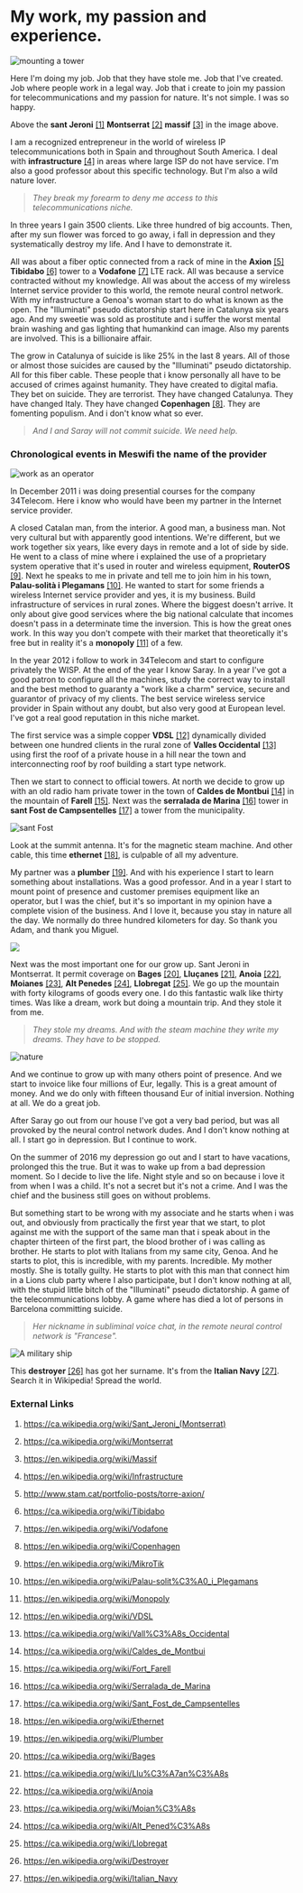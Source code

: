 # My work, my passion and experience.

![mounting a tower](../Images/35400228_456852041423980_6215908955487469568_o.jpg)

Here I'm doing my job. Job that they have stole me. Job that I've created. Job where people work in a legal way. Job that i create to join my passion for telecommunications and my passion for nature. It's not simple. I was so happy.

Above the **sant Jeroni** [[1]](https://ca.wikipedia.org/wiki/Sant_Jeroni_(Montserrat)) **Montserrat** [[2]](https://ca.wikipedia.org/wiki/Montserrat) **massif** [[3]](https://en.wikipedia.org/wiki/Massif) in the image above. 

I am a recognized entrepreneur in the world of wireless IP telecommunications both in Spain and throughout South America. I deal with **infrastructure** [[4]](https://en.wikipedia.org/wiki/Infrastructure) in areas where large ISP do not have service. I'm also a good professor about this specific technology. But I'm also a wild nature lover. 

> *They break my forearm to deny me access to this telecommunications niche.* 

In three years I gain 3500 clients. Like three hundred of big accounts. Then, after my sun flower was forced to go away, i fall in depression and they systematically destroy my life. And I have to demonstrate it. 

All was about a fiber optic connected from a rack of mine in the **Axion** [[5]](http://www.stam.cat/portfolio-posts/torre-axion/) **Tibidabo** [[6]](https://ca.wikipedia.org/wiki/Tibidabo) tower to a **Vodafone** [[7]](https://en.wikipedia.org/wiki/Vodafone) LTE rack. All was because a service contracted without my knowledge. All was about the access of my wireless Internet service provider to this world, the remote neural control network. With my infrastructure a Genoa's woman start to do what is known as the open. The "Illuminati" pseudo dictatorship start here in Catalunya six years ago. And my sweetie was sold as prostitute and i suffer the worst mental brain washing and gas lighting that humankind can image. Also my parents are involved. This is a billionaire affair. 

The grow in Catalunya of suicide is like 25% in the last 8 years. All of those or almost those suicides are caused by the "Illuminati" pseudo dictatorship. All for this fiber cable. These people that i know personally all have to be accused of crimes against humanity. They have created to digital mafia. They bet on suicide. They are terrorist. They have changed Catalunya. They have changed Italy. They have changed **Copenhagen** [[8]](https://en.wikipedia.org/wiki/Copenhagen). They are fomenting populism. And i don't know what so ever.

> *And I and Saray will not commit suicide. We need help.* 

### Chronological events in Meswifi the name of the provider

![work as an operator](../Images/20130723_135016.jpg)

In December 2011 i was doing presential courses for the company 34Telecom. Here i know who would have been my partner in the Internet service provider. 

A closed Catalan man, from the interior. A good man, a business man. Not very cultural but with apparently good intentions. We're different, but we work together six years, like every days in remote and a lot of side by side. He went to a class of mine where i explained the use of a proprietary system operative that it's used in router and wireless equipment, **RouterOS** [[9]](https://en.wikipedia.org/wiki/MikroTik). Next he speaks to me in private and tell me to join him in his town, **Palau-solità i Plegamans** [[10]](https://en.wikipedia.org/wiki/Palau-solit%C3%A0_i_Plegamans). He wanted to start for some friends a wireless Internet service provider and yes, it is my business. Build infrastructure of services in rural zones. Where the biggest doesn't arrive. It only about give good services where the big national calculate that incomes doesn't pass in a determinate time the inversion. This is how the great ones work. In this way you don't compete with their market that theoretically it's free but in reality it's a **monopoly** [[11]](https://en.wikipedia.org/wiki/Monopoly) of a few. 

In the year 2012 i follow to work in 34Telecom and start to configure privately the WISP. At the end of the year I know Saray. In a year I've got a good patron to configure all the machines, study the correct way to install and the best method to guaranty a "work like a charm" service, secure and guarantor of privacy of my clients. The best service wireless service provider in Spain without any doubt, but also very good at European level. I've got a real good reputation in this niche market.

The first service was a simple copper **VDSL** [[12]](https://en.wikipedia.org/wiki/VDSL) dynamically divided between one hundred clients in the rural zone of **Valles Occidental** [[13]](https://ca.wikipedia.org/wiki/Vall%C3%A8s_Occidental) using first the roof of a private house in a hill near the town and interconnecting roof by roof building a start type network.

Then we start to connect to official towers. At north we decide to grow up with an old radio ham private tower in the town of **Caldes de Montbui** [[14]](https://ca.wikipedia.org/wiki/Caldes_de_Montbui) in the mountain of **Farell** [[15]](https://ca.wikipedia.org/wiki/Fort_Farell). Next was the **serralada de Marina** [[16]](https://ca.wikipedia.org/wiki/Serralada_de_Marina) tower in **sant Fost de Campsentelles** [[17]](https://ca.wikipedia.org/wiki/Sant_Fost_de_Campsentelles) a tower from the municipality.

![sant Fost](../Images/1367578604315.jpg)

Look at the summit antenna. It's for the magnetic steam machine. And other cable, this time **ethernet** [[18]](https://en.wikipedia.org/wiki/Ethernet), is culpable of all my adventure.

My partner was a **plumber** [[19]](https://en.wikipedia.org/wiki/Plumber). And with his experience I start to learn something about installations. Was a good professor. And in a year I start to mount point of presence and customer premises equipment like an operator, but I was the chief, but it's so important in my opinion have a complete vision of the business. And I love it, because you stay in nature all the day. We normally do three hundred kilometers for day. So thank you Adam, and thank you Miguel. 

![](../Images/20140313_162109.jpg)

Next was the most important one for our grow up. Sant Jeroni in Montserrat. It permit coverage on **Bages** [[20]](https://ca.wikipedia.org/wiki/Bages), **Lluçanes** [[21]](https://ca.wikipedia.org/wiki/Llu%C3%A7an%C3%A8s), **Anoia** [[22]](https://ca.wikipedia.org/wiki/Anoia), **Moianes** [[23]](https://ca.wikipedia.org/wiki/Moian%C3%A8s), **Alt Penedes** [[24]](https://ca.wikipedia.org/wiki/Alt_Pened%C3%A8s), **Llobregat** [[25]](https://ca.wikipedia.org/wiki/Llobregat). We go up the mountain with forty kilograms of goods every one. I do this fantastic walk like thirty times. Was like a dream, work but doing a mountain trip. And they stole it from me. 

> *They stole my dreams. And with the steam machine they write my dreams. They have to be stopped.* 

![nature](../Images/11659220_10207247886218020_6564094909592538389_n.jpg)

And we continue to grow up with many others point of presence. And we start to invoice like four millions of Eur, legally. This is a great amount of money. And we do only with fifteen thousand Eur of initial inversion. Nothing at all. We do a great job.

After Saray go out from our house I've got a very bad period, but was all provoked by the neural control network dudes. And I don't know nothing at all. I start go in depression. But I continue to work. 

On the summer of 2016 my depression go out and I start to have vacations, prolonged this the true. But it was to wake up from a bad depression moment. So I decide to live the life. Night style and so on because i love it from when I was a child. It's not a secret but it's not a crime. And I was the chief and the business still goes on without problems.

But something start to be wrong with my associate and he starts when i was out, and obviously from practically the first year that we start, to plot against me with the support of the same man that i speak about in the chapter thirteen of the first part, the blood brother of i was calling as brother. He starts to plot with Italians from my same city, Genoa. And he starts to plot, this is incredible, with my parents. Incredible. My mother mostly. She is totally guilty. He starts to plot with this man that connect him in a Lions club party where I also participate, but I don't know nothing at all, with the stupid little bitch of the "Illuminati" pseudo dictatorship. A game of the telecommunications lobby. A game where has died a lot of persons in Barcelona committing suicide. 

> *Her nickname in subliminal voice chat, in the remote neural control network is "Francese".*

![A military ship](../Images/MM_Luigi_Durand_de_la_Penne_D560.jpg)

This **destroyer** [[26]](https://en.wikipedia.org/wiki/Destroyer) has got her surname. It's from the **Italian Navy** [[27]](https://en.wikipedia.org/wiki/Italian_Navy). Search it in Wikipedia! Spread the world.

### External Links

1. https://ca.wikipedia.org/wiki/Sant_Jeroni_(Montserrat)

2. https://ca.wikipedia.org/wiki/Montserrat

3. https://en.wikipedia.org/wiki/Massif

4. https://en.wikipedia.org/wiki/Infrastructure

5. http://www.stam.cat/portfolio-posts/torre-axion/

6. https://ca.wikipedia.org/wiki/Tibidabo

7. https://en.wikipedia.org/wiki/Vodafone

8. https://en.wikipedia.org/wiki/Copenhagen

9. https://en.wikipedia.org/wiki/MikroTik

10. https://en.wikipedia.org/wiki/Palau-solit%C3%A0_i_Plegamans

11. https://en.wikipedia.org/wiki/Monopoly

12. https://en.wikipedia.org/wiki/VDSL

13. https://ca.wikipedia.org/wiki/Vall%C3%A8s_Occidental

14. https://ca.wikipedia.org/wiki/Caldes_de_Montbui

15. https://ca.wikipedia.org/wiki/Fort_Farell

16. https://ca.wikipedia.org/wiki/Serralada_de_Marina

17. https://ca.wikipedia.org/wiki/Sant_Fost_de_Campsentelles

18. https://en.wikipedia.org/wiki/Ethernet

19. https://en.wikipedia.org/wiki/Plumber

20. https://ca.wikipedia.org/wiki/Bages

21. https://ca.wikipedia.org/wiki/Llu%C3%A7an%C3%A8s

22. https://ca.wikipedia.org/wiki/Anoia

23. https://ca.wikipedia.org/wiki/Moian%C3%A8s

24. https://ca.wikipedia.org/wiki/Alt_Pened%C3%A8s

25. https://ca.wikipedia.org/wiki/Llobregat

26. https://en.wikipedia.org/wiki/Destroyer

27. https://en.wikipedia.org/wiki/Italian_Navy

    